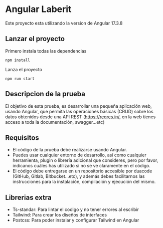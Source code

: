 # Angular Laberit
Este proyecto esta utilizando la version de Angular 17.3.8

## Lanzar el proyecto

Primero instala todas las dependencias
```console
npm install
```

Lanza el proyecto
```console
npm run start
```

## Descripcion de la prueba

El objetivo de esta prueba, es desarrollar una pequeña aplicación web, usando Angular, que permita las operaciones básicas (CRUD) sobre los datos obtenidos desde una API REST (https://reqres.in/, en la web tienes acceso a toda la documentación, swagger…etc)

## Requisitos

- El código de la prueba debe realizarse usando Angular.
- Puedes usar cualquier entorno de desarrollo, así como cualquier herramienta, plugin o librería adicional que consideres, pero por favor, indícanos cuáles has utilizado si no se ve claramente en el código.
- El código debe entregarse en un repositorio accesible por duacode (GitHub, Gitlab, Bitbucket…etc), y además debes facilitarnos las instrucciones para la instalación, compilación y ejecución del mismo.

## Librerias extra

- Ts-standar: Para lintar el codigo y no tener errores al escribir
- Tailwind: Para crear los diseños de interfaces 
- Postcss: Para poder instalar y configurar Tailwind en Angular

